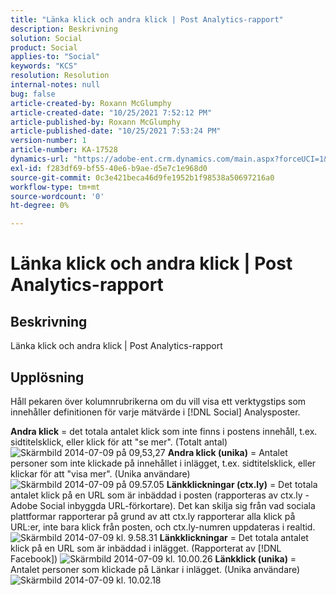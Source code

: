```yaml
---
title: "Länka klick och andra klick | Post Analytics-rapport"
description: Beskrivning
solution: Social
product: Social
applies-to: "Social"
keywords: "KCS"
resolution: Resolution
internal-notes: null
bug: false
article-created-by: Roxann McGlumphy
article-created-date: "10/25/2021 7:52:12 PM"
article-published-by: Roxann McGlumphy
article-published-date: "10/25/2021 7:53:24 PM"
version-number: 1
article-number: KA-17528
dynamics-url: "https://adobe-ent.crm.dynamics.com/main.aspx?forceUCI=1&pagetype=entityrecord&etn=knowledgearticle&id=4a6c960a-cd35-ec11-b6e6-000d3a3485ea"
exl-id: f283df69-bf55-40e6-b9ae-d5e7c1e968d0
source-git-commit: 0c3e421beca46d9fe1952b1f98538a50697216a0
workflow-type: tm+mt
source-wordcount: '0'
ht-degree: 0%

---
```


# Länka klick och andra klick | Post Analytics-rapport

## Beskrivning

Länka klick och andra klick | Post Analytics-rapport

## Upplösning


Håll pekaren över kolumnrubrikerna om du vill visa ett verktygstips som innehåller definitionen för varje mätvärde i [!DNL Social]  Analysposter.

<b>Andra klick</b> = det totala antalet klick som inte finns i postens innehåll, t.ex. sidtitelsklick, eller klick för att &quot;se mer&quot;. (Totalt antal)
![Skärmbild 2014-07-09 på 09,53,27](https://helpx.adobe.com/content/dam/help/en/social/kb/link-clicks-click-definitions/jcr%3acontent/main-pars/image/Screen%20Shot%202014-07-09%20at%209.53.27%20AM.png "Skärmbild 2014-07-09 på 09,53,27")
<b>Andra klick (unika)</b> = Antalet personer som inte klickade på innehållet i inlägget, t.ex. sidtitelsklick, eller klickar för att &quot;visa mer&quot;. (Unika användare)
![Skärmbild 2014-07-09 på 09.57.05](https://helpx.adobe.com/content/dam/help/en/social/kb/link-clicks-click-definitions/jcr%3acontent/main-pars/image_0/Screen%20Shot%202014-07-09%20at%209.57.05%20AM.png "Skärmbild 2014-07-09 på 09.57.05")
<b>Länkklickningar (ctx.ly)</b> = Det totala antalet klick på en URL som är inbäddad i posten (rapporteras av ctx.ly - Adobe Social inbyggda URL-förkortare). Det kan skilja sig från vad sociala plattformar rapporterar på grund av att ctx.ly rapporterar alla klick på URL:er, inte bara klick från posten, och ctx.ly-numren uppdateras i realtid.
![Skärmbild 2014-07-09 kl. 9.58.31](https://helpx.adobe.com/content/dam/help/en/social/kb/link-clicks-click-definitions/jcr%3acontent/main-pars/image_1/Screen%20Shot%202014-07-09%20at%209.58.31%20AM.png "Skärmbild 2014-07-09 kl. 9.58.31")
<b>Länkklickningar</b> = Det totala antalet klick på en URL som är inbäddad i inlägget. (Rapporterat av [!DNL Facebook])
![Skärmbild 2014-07-09 kl. 10.00.26](https://helpx.adobe.com/content/dam/help/en/social/kb/link-clicks-click-definitions/jcr%3acontent/main-pars/image_2/Screen%20Shot%202014-07-09%20at%2010.00.26%20AM.png "Skärmbild 2014-07-09 kl. 10.00.26")
<b>Länkklick (unika)</b> = Antalet personer som klickade på Länkar i inlägget. (Unika användare)
![Skärmbild 2014-07-09 kl. 10.02.18](https://helpx.adobe.com/content/dam/help/en/social/kb/link-clicks-click-definitions/jcr%3acontent/main-pars/image_3/Screen%20Shot%202014-07-09%20at%2010.02.18%20AM.png "Skärmbild 2014-07-09 kl. 10.02.18")
